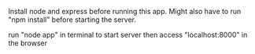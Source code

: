 Install node and express before running this app. 
Might also have to run "npm install" before starting the server.

run "node app" in terminal to start server
then access "localhost:8000" in the browser

